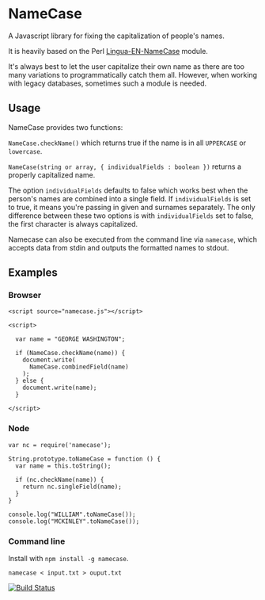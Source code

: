 # NameCase

A Javascript library for fixing the capitalization of people's names.

It is heavily based on the Perl [Lingua-EN-NameCase](http://cpansearch.perl.org/src/SUMMER/Lingua-EN-NameCase-1.15/) module.

It's always best to let the user capitalize their own name as there are too many variations to programmatically catch 
them all. However, when working with legacy databases, sometimes such a module is needed.

## Usage

NameCase provides two functions:

```NameCase.checkName()``` which returns true if the name is in all ```UPPERCASE``` or ```lowercase```.

```NameCase(string or array, { individualFields : boolean })``` returns a properly capitalized name.

The option ```individualFields``` defaults to false which works best when the person's names are combined 
into a single field. If ```individualFields``` is set to true, it means you're passing in given and surnames 
separately. The only difference between these two options is with ```individualFields``` set to false, 
the first character is always capitalized.

Namecase can also be executed from the command line via ```namecase```, which accepts data from stdin and outputs the formatted names to stdout. 


## Examples

### Browser

```
<script source="namecase.js"></script>

<script>

  var name = "GEORGE WASHINGTON";

  if (NameCase.checkName(name)) {
    document.write(
      NameCase.combinedField(name)
    );
  } else {
    document.write(name);
  }

</script>

```

### Node

```
var nc = require('namecase');

String.prototype.toNameCase = function () {
  var name = this.toString();

  if (nc.checkName(name)) {
    return nc.singleField(name);
  }
}

console.log("WILLIAM".toNameCase());
console.log("MCKINLEY".toNameCase());

```

### Command line

Install with ```npm install -g namecase```.

```
namecase < input.txt > ouput.txt
```


[![Build Status](https://travis-ci.org/emgee3/namecase.png)](https://travis-ci.org/emgee3/namecase)
